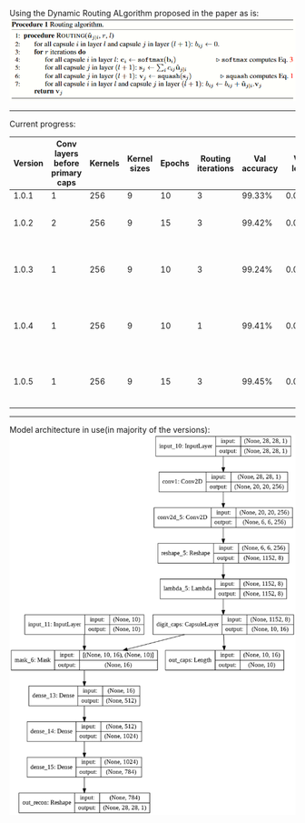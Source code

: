 Using the Dynamic Routing ALgorithm proposed in the paper as is:
![Using the Dynamic Routing ALgorithm proposed in the paper as is:](https://github.com/Utkarsh87/Capsule-Networks/blob/master/mnist%20experiments/images/Dynamic%20Routing.PNG)

---------------------------------------------------------------------------------------------------------------------------------------------------------------------------

Current progress:

|Version| Conv layers before primary caps | Kernels | Kernel sizes | Epochs | Routing iterations | Val accuracy | Val loss | Changes | Comments |
| ------------- | ------------- | ------------- | ------------- | ------------- | ------------- | ------------- | ------------- | ------------- | ------------- |
| 1.0.1  | 1  |  256 |  9  |  10  |  3   |  99.33%   |  0.0076  | - | first result |
| 1.0.2  | 2  |  256 |  9  |  15  |  3   |  99.42%   |  0.0052  | increased conv layer before primary caps | not much help, not the motive |
| 1.0.3  | 1  |  256 |  9  |  10  |  3   |  99.24%   |  0.0081  | increased digit caps dimensions(16->32) | training time almost 2x, good trend, promising |
| 1.0.4  | 1  |  256 |  9  |  10  |  1   |  99.41%   |  0.0080  | kept routing iterations limited to 1 | slower than expected, higher accuracy than expected |
| 1.0.5  | 1  |  256 |  9  |  15  |  3   |  99.45%   |  0.0059  | routing iterations bumped back up to 3 | best result yet, still underfitting, try more epochs |
 

----------------------------------------------------------------------------------------------------------------------------------------------------------------------------

Model architecture in use(in majority of the versions):
![Model architecture in use:](https://github.com/Utkarsh87/Capsule-Networks/blob/master/mnist%20experiments/images/model1.png)
